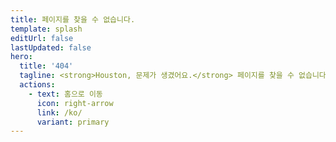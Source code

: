 ```yaml
---
title: 페이지를 찾을 수 없습니다.
template: splash
editUrl: false
lastUpdated: false
hero:
  title: '404'
  tagline: <strong>Houston, 문제가 생겼어요.</strong> 페이지를 찾을 수 없습니다.<br>URL을 다시 확인해보거나 검색을 사용해보세요.
  actions:
    - text: 홈으로 이동
      icon: right-arrow
      link: /ko/
      variant: primary
---
```

